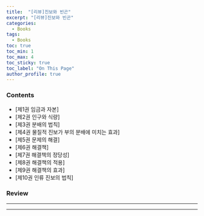```yaml
---
title:  "[리뷰]진보와 빈곤"
excerpt: "[리뷰]진보와 빈곤"
categories:
  - Books
tags:
  - Books
toc: true
toc_min: 1
toc_max: 4
toc_sticky: true
toc_label: "On This Page"
author_profile: true
---
```


### Contents

* [제1권 임금과 자본]
* [제2권 인구와 식량]
* [제3권 분배의 법칙]
* [제4권 물질적 진보가 부의 분배에 미치는 효과]
* [제5권 문제의 해결]
* [제6권 해결책]
* [제7권 해결책의 정당성]
* [제8권 해결책의 적용]
* [제9권 해결책의 효과]
* [제10권 인류 진보의 법칙]

### Review

---
---